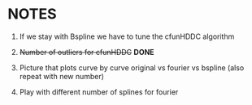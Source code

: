 # **NOTES**

1. If we stay with Bspline we have to tune the cfunHDDC algorithm

2. ~~Number of outliers for cfunHDDC~~ **DONE**

3. Picture that plots curve by curve original vs fourier vs bspline (also repeat with new number)

4. Play with different number of splines for fourier
